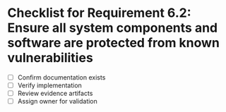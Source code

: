 # Checklist for Requirement 6.2: Ensure all system components and software are protected from known vulnerabilities

- [ ] Confirm documentation exists
- [ ] Verify implementation
- [ ] Review evidence artifacts
- [ ] Assign owner for validation
